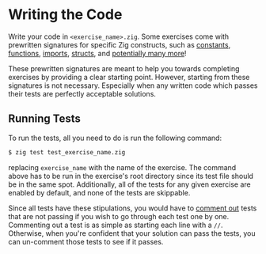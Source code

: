 # Writing the Code

Write your code in `<exercise_name>.zig`.
Some exercises come with prewritten signatures for specific Zig constructs, such as [constants][constants], [functions][functions], [imports][imports], [structs][structs], and [potentially many more][et-cetera]!

These prewritten signatures are meant to help you towards completing exercises by providing a clear starting point.
However, starting from these signatures is not necessary.
Especially when any written code which passes their tests are perfectly acceptable solutions.

## Running Tests

To run the tests, all you need to do is run the following command:

```bash
$ zig test test_exercise_name.zig
```

replacing `exercise_name` with the name of the exercise.
The command above has to be run in the exercise's root directory since its test file should be in the same spot.
Additionally, all of the tests for any given exercise are enabled by default, and none of the tests are skippable.

Since all tests have these stipulations, you would have to [comment out][comments] tests that are not passing if you wish to go through each test one by one.
Commenting out a test is as simple as starting each line with a `//`.
Otherwise, when you're confident that your solution can pass the tests, you can un-comment those tests to see if it passes.

[constants]: https://ziglang.org/documentation/master/#Assignment
[comments]: https://ziglang.org/documentation/master/#Comments
[functions]: https://ziglang.org/documentation/master/#Functions
[et-cetera]: https://ziglang.org/documentation/master/
[imports]: https://ziglang.org/documentation/master/#import
[structs]: https://ziglang.org/documentation/master/#struct
